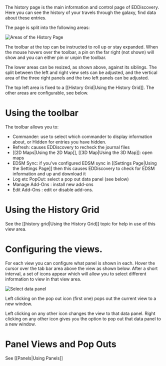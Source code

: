 The history page is the main information and control page of EDDiscovery. Here you can see the history of your travels through the galaxy, find data about these entries.

The page is split into the following areas:

![Areas of the History Page](http://i.imgur.com/NPhpmIq.png)

The toolbar at the top can be instructed to roll up or stay expanded. When the mouse hovers over the toolbar, a pin on the far right (not shown) will show and you can either pin or unpin the toolbar.

The lower areas can be resized, as shown above, against its siblings. The split between the left and right view sets can be adjusted, and the vertical area of the three right panels and the two left panels can be adjusted.

The top left area is fixed to a [[History Grid|Using the History Grid]].  The other areas are configurable, see below. 

# Using the toolbar
The toolbar allows you to:

* Commander: use to select which commander to display information about, or Hidden for entries you have hidden.
* Refresh: causes EDDiscovery to recheck the journal files
* [[2D Maps|Using the 2D Map]], [[3D Map|Using the 3D Map]]: open maps
* EDSM Sync: if you've configured EDSM sync in [[Settings Page|Using the Settings Page]] then this causes EDDiscovery to check for EDSM information and up and download it
* Log etc PopOut: select a pop out data panel (see below)
* Manage Add-Ons : install new add-ons
* Edit Add-Ons : edit or disable add-ons.

# Using the History Grid
See the [[history grid|Using the History Grid]] topic for help in use of this view area.

# Configuring the views.
For each view you can configure what panel is shown in each.  Hover the cursor over the tab bar area above the view as shown below.  After a short interval, a set of icons appear which will allow you to select different information to view in that view area.

![Select data panel](http://i.imgur.com/5X3MoL1.png)

Left clicking on the pop out icon (first one) pops out the current view to a new window.

Left clicking on any other icon changes the view to that data panel. Right clicking on any other icon gives you the option to pop out that data panel to a new window.

# Panel Views and Pop Outs
See [[Panels|Using Panels]]
